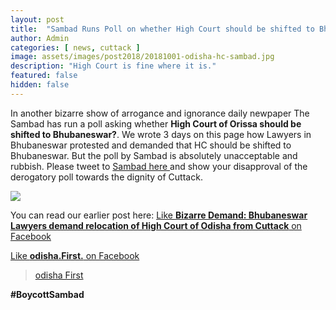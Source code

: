 ```yaml
---
layout: post
title:  "Sambad Runs Poll on whether High Court should be shifted to Bhubaneswar"
author: Admin
categories: [ news, cuttack ]
image: assets/images/post2018/20181001-odisha-hc-sambad.jpg
description: "High Court is fine where it is."
featured: false
hidden: false
---
```

In another bizarre show of arrogance and ignorance daily newpaper The Sambad has run a poll asking whether **High Court of Orissa should be shifted to Bhubaneswar?**. We wrote 3 days on this page how Lawyers in Bhubaneswar protested and demanded that HC should be shifted to Bhubaneswar. But the poll by Sambad is absolutely unacceptable and rubbish. Please tweet to <a href="https://twitter.com/sambad_odisha"> Sambad here </a> and show your disapproval of the derogatory poll towards the dignity of Cuttack.

<img src="https://cdn.cuttack.top/cf/img/2018/458b4a5ce4981e64349e252666fa60de.png"></img>

You can read our earlier post here: <a href="https://cuttack.top/news/cuttack/2018/09/28/unacceptable-bizarre-demand-high-court-of-odisha.html">Like **Bizarre Demand: Bhubaneswar Lawyers demand relocation of High Court of Odisha from Cuttack** on Facebook</a>


<a href="https://facebook.com/odishafirst">Like **odisha.First.** on Facebook</a>

<div class="fb-page" data-href="https://www.facebook.com/OdishaFirstOfficial" data-small-header="false" data-adapt-container-width="true" data-hide-cover="false" data-show-facepile="true"><blockquote cite="https://www.facebook.com/odishafirst" class="fb-xfbml-parse-ignore"><a href="https://www.facebook.com/odishafirst">odisha First</a></blockquote></div>



<div id="fb-root"></div>
<script>(function(d, s, id) {
  var js, fjs = d.getElementsByTagName(s)[0];
  if (d.getElementById(id)) return;
  js = d.createElement(s); js.id = id;
  js.src = 'https://connect.facebook.net/en_GB/sdk.js#xfbml=1&version=v3.1';
  fjs.parentNode.insertBefore(js, fjs);
}(document, 'script', 'facebook-jssdk'));</script>

**#BoycottSambad**
